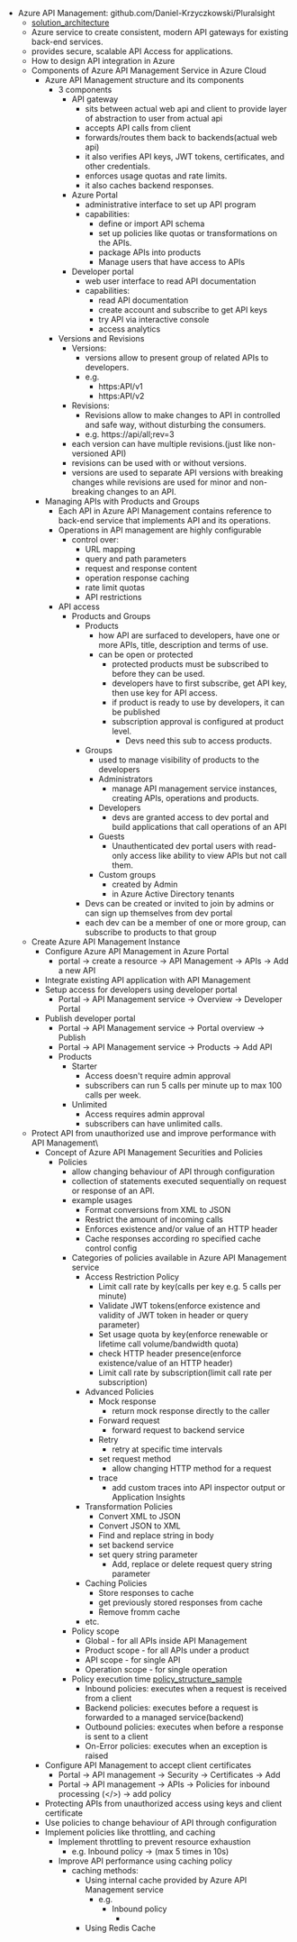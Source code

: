- Azure API Management: github.com/Daniel-Krzyczkowski/Pluralsight
  - [solution_architecture](solution_architecture.png)
  - Azure service to create consistent, modern API gateways for existing back-end services.
  - provides secure, scalable API Access for applications.
  - How to design API integration in Azure
  - Components of Azure API Management Service in Azure Cloud
    - Azure API Management structure and its components
      - 3 components
        - API gateway
          - sits between actual web api and client to provide layer of abstraction to user from actual api
          - accepts API calls from client
          - forwards/routes them back to backends(actual web api)
          - it also verifies API keys, JWT tokens, certificates, and other credentials.
          - enforces usage quotas and rate limits.
          - it also caches backend responses.
        - Azure Portal
          - administrative interface to set up API program
          - capabilities:
            - define or import API schema
            - set up policies like quotas or transformations on the APIs.
            - package APIs into products
            - Manage users that have access to APIs
        - Developer portal
          - web user interface to read API documentation
          - capabilities:
            - read API documentation
            - create account and subscribe to get API keys
            - try API via interactive console
            - access analytics
      - Versions and Revisions
        - Versions:
          - versions allow to present group of related APIs to developers.
          - e.g. 
            - https:API/v1
            - https:API/v2
        - Revisions:
          - Revisions allow to make changes to API in controlled and safe way, without disturbing the consumers.
          - e.g. https://api/all;rev=3
        - each version can have multiple revisions.(just like non-versioned API)
        - revisions can be used with or without versions.
        - versions are used to separate API versions with breaking changes while revisions are used for minor and non-breaking changes to an API.
    - Managing APIs with Products and Groups
      - Each API in Azure API Management contains reference to back-end service that implements API and its operations.
      - Operations in API management are highly configurable
        - control over:
          - URL mapping
          - query and path parameters
          - request and response content
          - operation response caching
          - rate limit quotas
          - API restrictions
      - API access
        - Products and Groups
          - Products
            - how API are surfaced to developers, have one or more APIs, title, description and terms of use.
            - can be open or protected
              - protected products must be subscribed to before they can be used.
              - developers have to first subscribe, get API key, then use key for API access.
              - if product is ready to use by developers, it can be published
              - subscription approval is configured at product level.
                - Devs need this sub to access products.
          - Groups
            - used to manage visibility of products to the developers
            - Administrators
              - manage API management service instances, creating APIs, operations and products.
            - Developers
              - devs are granted access to dev portal and build applications that call operations of an API
            - Guests
              - Unauthenticated dev portal users with read-only access like ability to view APIs but not call them.
            - Custom groups
              - created by Admin
              - in Azure Active Directory tenants
          - Devs can be created or invited to join by admins or can sign up themselves from dev portal
          - each dev can be a member of one or more group, can subscribe to products to that group
  - Create Azure API Management Instance
    - Configure Azure API Management in Azure Portal
      - portal -> create a resource -> API Management -> APIs -> Add a new API
    - Integrate existing API application with API Management
    - Setup access for developers using developer portal
      - Portal -> API Management service -> Overview -> Developer Portal
    - Publish developer portal
      - Portal -> API Management service -> Portal overview -> Publish
      - Portal -> API Management service -> Products -> Add API
      - Products
        - Starter
          - Access doesn't require admin approval
          - subscribers can run 5 calls per minute up to max 100 calls per week.
        - Unlimited
          - Access requires admin approval
          - subscribers can have unlimited calls.
  - Protect API from unauthorized use and improve performance with API Management\
    - Concept of Azure API Management Securities and Policies
      - Policies
        - allow changing behaviour of API through configuration
        - collection of statements executed sequentially on request or response of an API.
        - example usages
          - Format conversions from XML to JSON
          - Restrict the amount of incoming calls
          - Enforces existence and/or value of an HTTP header
          - Cache responses according ro specified cache control config
        - Categories of policies available in Azure API Management service
          - Access Restriction Policy
            - Limit call rate by key(calls per key e.g. 5 calls per minute)
            - Validate JWT tokens(enforce existence and validity of JWT token in header or query parameter)
            - Set usage quota by key(enforce renewable or lifetime call volume/bandwidth quota)
            - check HTTP header presence(enforce existence/value of an HTTP header)
            - Limit call rate by subscription(limit call rate per subscription)
          - Advanced Policies
            - Mock response
              - return mock response directly to the caller
            - Forward request
              - forward request to backend service
            - Retry
              - retry at specific time intervals
            - set request method
              - allow changing HTTP method for a request
            - trace
              - add custom traces into API inspector output or Application Insights
          - Transformation Policies
            - Convert XML to JSON
            - Convert JSON to XML
            - Find and replace string in body
            - set backend service
            - set query string parameter
              - Add, replace or delete request query string parameter
          - Caching Policies
            - Store responses to cache
            - get previously stored responses from cache
            - Remove fromm cache
          - etc.
        - Policy scope
          - Global - for all APIs inside API Management
          - Product scope - for all APIs under a product
          - API scope - for single API
          - Operation scope - for single operation
        - Policy execution time [policy_structure_sample](policy_structure_sample.xml)
          - Inbound policies: executes when a request is received from a client 
          - Backend policies: executes before a request is forwarded to a managed service(backend)
          - Outbound policies: executes when before a response is sent to a client
          - On-Error policies: executes when an exception is raised 
    - Configure API Management to accept client certificates
      - Portal -> API management -> Security -> Certificates -> Add
      - Portal -> API management -> APIs -> Policies for inbound processing (</>) -> add policy
    - Protecting APIs from unauthorized access using keys and client certificate
    - Use policies to change behaviour of API through configuration
    - Implement policies like throttling, and caching
      - Implement throttling to prevent resource exhaustion
        - e.g. Inbound policy -> <rate-limit calls="5" renewal-period="10">  (max 5 times in 10s)
      - Improve API performance using caching policy
        - caching methods:
          - Using internal cache provided by Azure API Management service
            - e.g. 
              - Inbound policy
                - <cache-lookup 
                  vary-by-developer="false" 
                  vary-by-developer-groups="false" 
                  caching-type="internal">
          - Using Redis Cache

